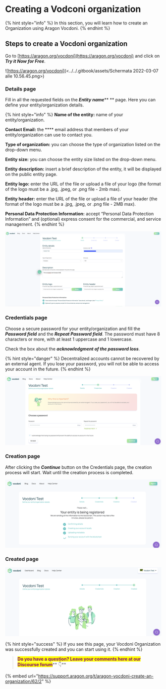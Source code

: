 # Creating a Vodconi organization

{% hint style="info" %}
In this section, you will learn how to create an Organization using Aragon Vocdoni.
{% endhint %}

## Steps to create a Vocdoni organization

Go to [https://aragon.org/vocdoni](https://aragon.org/vocdoni) and click on _**Try it Now for Free**_.

![https://aragon.org/vocdoni](<../../.gitbook/assets/Schermata 2022-03-07 alle 10.56.45.png>)

### Details page

Fill in all the requested fields on the _**Entity name**_\*\* \*\* page. Here you can define your entity/organization details.

{% hint style="info" %}
**Name of the entity:** name of your entity/organization.

**Contact Email:** the \*\*\*\* email address that members of your entity/organization can use to contact you.

**Type of organization:** you can choose the type of organization listed on the drop-down menu.

**Entity size:** you can choose the entity size listed on the drop-down menu.

**Entity description:** insert a brief description of the entity, it will be displayed on the public entity page.

**Entity logo:** enter the URL of the file or upload a file of your logo (the format of the logo must be a .jpg, .jpeg, or .png file - 2mb max).

**Entity header:** enter the URL of the file or upload a file of your header (the format of the logo must be a .jpg, .jpeg, or .png file - 2MB max).

**Personal Data Protection Information:** accept “Personal Data Protection Information” and (optional) express consent for the commercial, and service management.
{% endhint %}

![Entity name page](<../../.gitbook/assets/Schermata 2022-03-07 alle 11.16.59.png>)

### Credentials page

Choose a secure password for your entity/organization and fill the _**Password field**_ and the _**Repeat Password field**_. The password must have 8 characters or more, with at least 1 uppercase and 1 lowercase.

Check the box about the _**acknowledgment of the password loss**_.

{% hint style="danger" %}
Decentralized accounts cannot be recovered by an external agent. If you lose your password, you will not be able to access your account in the future.
{% endhint %}

![Choose a password for your entity/organization](<../../.gitbook/assets/Schermata 2022-03-07 alle 11.27.51.png>)

### Creation page

After clicking the _**Continue**_ button on the Credentials page, the creation process will start. Wait until the creation process is completed.

![Creation process page](<../../.gitbook/assets/Schermata 2022-03-07 alle 11.30.21.png>)

### Created page

![The created page](<../../.gitbook/assets/Schermata 2022-03-07 alle 11.31.59.png>)

{% hint style="success" %}
If you see this page, your Vocdoni Organization was successfully created and you can start using it.
{% endhint %}

> <mark style="color:purple;">**Do you have a question? Leave your comments here at our Discourse forum**</mark>** 👇**

{% embed url="https://support.aragon.org/t/aragon-vocdoni-create-an-organization/62/2" %}
